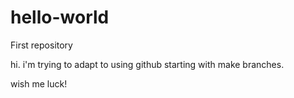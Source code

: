 # hello-world
First repository

hi. i'm trying to adapt to using github starting with make branches.

wish me luck!
